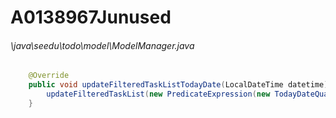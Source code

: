 # A0138967Junused
###### \java\seedu\todo\model\ModelManager.java
``` java
    @Override
    public void updateFilteredTaskListTodayDate(LocalDateTime datetime){
        updateFilteredTaskList(new PredicateExpression(new TodayDateQualifier(datetime)));
    }
```
